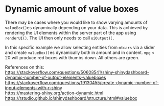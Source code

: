 # Dynamic amount of value boxes

There may be cases where you would like to show varying amounts of `valueBox()`es
dynamically depending on your data. This is achieved by rendering the UI elements
within the server part of the app using `renderUI()`. The UI then only needs to call
`uiOutput()`.

In this specific example we allow selecting entities from `mtcars` via a slider and
create `valueBox()`es dynamically both in amount and in content.
`mpg` < 20 will produce red boxes with thumbs down. All others are green.

References on this:  
https://stackoverflow.com/questions/50608541/shiny-shinydashboard-dynamic-number-of-output-elements-valueboxes  
https://stackoverflow.com/questions/19130455/create-dynamic-number-of-input-elements-with-r-shiny  
https://mastering-shiny.org/action-dynamic.html  
https://rstudio.github.io/shinydashboard/structure.html#valuebox
